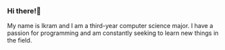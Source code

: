 
### Hi there!👋

My name is Ikram and I am a third-year computer science major. I have a passion for programming and am constantly seeking to learn new things in the field. 

